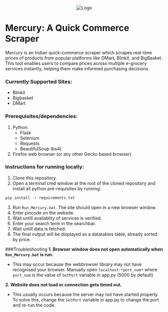 <p align="center">
  <picture>
  <source media="(prefers-color-scheme: light)" srcset="/static/assets/MercuryLight.png">
  <source media="(prefers-color-scheme: dark)" srcset="/static/assets/MercuryDark.png">
  <img alt="Logo">
</picture>
</p>


# Mercury: A Quick Commerce Scraper
Mercury is an Indian quick-commerce scraper which scrapes real-time prices of products from popular platforms like DMart, Blinkit, and BigBasket. This tool enables users to compare prices across multiple e-grocery services instantly, helping them make informed purchasing decisions.

### Currently Supported Sites: 
* Blinkit
* Bigbasket
* DMart

### Prerequisites/dependencies:
1. Python:
   - Flask
   - Selenium
   - Requests
   - BeautifulSoup (bs4)
2. Firefox web browser (or any other Gecko based browser)

### Instructions for running locally:
1. Clone this repository.
2. Open a terminal cmd window at the root of the cloned repository and install all python pre-requisites by running:
```bash
pip install -r requirements.txt
```

3. Run `Run_Mercury.bat`. The site should open in a new browser window.
4. Enter pincode on the website.
5. Wait untill availablity of services is verified.
6. Enter your search term in the searchbar.
7. Wait untill data is fetched.
8. The final output will be displayed as a datatables table, already sorted by price.

###Troubleshooting
**1. Browser window does not open automatically when ```Run_Mercury.bat``` is run.**
- This may occur because the webbrowser library may not have recognised your browser.
Manually open ```localhost:*port_num*``` where ```port_num``` is the value of ```SetPort``` variable in app.py (5000 by default)

**2. Website does not load or connection gets timed out.**
- This usually occurs because the server may not have started properly. To solve this, change the ```SetPort``` variable in app.py to change the port and re-run the code.